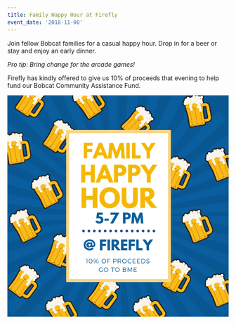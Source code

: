 ```yaml
---
title: Family Happy Hour at Firefly
event_date: '2018-11-08'
---
```

Join fellow Bobcat families for a casual happy hour. Drop in for a beer or stay and enjoy an early dinner. 

_Pro tip: Bring change for the arcade games!_

Firefly has kindly offered to give us 10% of proceeds that evening to help fund our Bobcat Community Assistance Fund.

![](/uploads/happy-hour-flyer.png)
